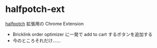# halfpotch-ext

[halfpotch](https://github.com/xl1/halfpotch) 拡張用の Chrome Extension

- Bricklink order optimizer に一発で add to cart するボタンを追加する
- 今のところそれだけ……
